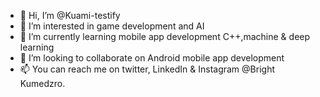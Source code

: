- 👋 Hi, I’m @Kuami-testify
- 👀 I’m interested in game development and AI
- 🌱 I’m currently learning mobile app development C++,machine & deep learning
- 💞️ I’m looking to collaborate on Android mobile app development
- 📫 You can reach me on twitter, LinkedIn & Instagram @Bright Kumedzro.

<!---
Kuami-testify/Kuami-testify is a ✨ special ✨ repository because its `README.md` (this file) appears on your GitHub profile.
You can click the Preview link to take a look at your changes.
--->
